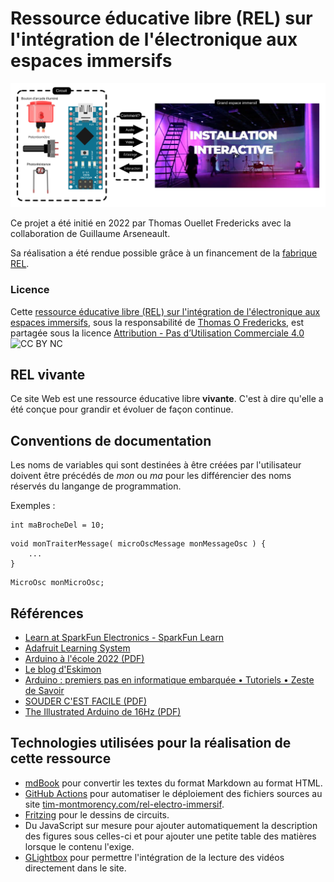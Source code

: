 # Ressource éducative libre (REL) sur l'intégration de l'électronique aux espaces immersifs


![](./couverture.svg)

Ce projet a été initié en 2022 par Thomas Ouellet Fredericks avec la collaboration de Guillaume Arseneault.

Sa réalisation a été rendue possible grâce à un financement de la [fabrique REL](https://fabriquerel.org/rel/).

### Licence

Cette [ressource éducative libre (REL) sur l'intégration de l'électronique aux espaces immersifs](https://tim-montmorency.com/rel-electro-immersif/), sous la responsabilité de [Thomas O Fredericks](http://t-o-f.info), est partagée sous la licence [Attribution - Pas d’Utilisation Commerciale 4.0](creativecommons.org/licenses/by-nc/4.0/?ref=chooser-v1)
![CC BY NC](./cc_by_nc.png)

## REL vivante

Ce site Web est une ressource éducative libre **vivante**. C'est à dire qu'elle a été conçue pour grandir et évoluer de façon continue. <!-- vivante, c'est-à-dire qu'elle a été conçue -->


## Conventions de documentation

Les noms de variables qui sont destinées à être créées par l'utilisateur doivent être précédés de *mon* ou *ma* pour les différencier des noms réservés du langange de programmation.

Exemples :

```arduino
int maBrocheDel = 10;
```

```arduino
void monTraiterMessage( microOscMessage monMessageOsc ) {
	...
}
```

```arduino
MicroOsc monMicroOsc;
```

## Références 

* [Learn at SparkFun Electronics - SparkFun Learn](https://learn.sparkfun.com/)
* [Adafruit Learning System](https://learn.adafruit.com/)
* [Arduino à l'école 2022 (PDF)](./pdf/arduino_a_l_ecole-2022.pdf)
* [Le blog d'Eskimon](https://eskimon.fr/)
* [Arduino : premiers pas en informatique embarquée • Tutoriels • Zeste de Savoir](https://zestedesavoir.com/tutoriels/686/arduino-premiers-pas-en-informatique-embarquee/)
* [SOUDER C'EST FACILE (PDF)](./pdf/bd_soudure.pdf)
* [The Illustrated Arduino de 16Hz (PDF)](./pdf/16hz_the_illustrated_arduino.pdf)

## Technologies utilisées pour la réalisation de cette ressource

* [mdBook](https://rust-lang.github.io/mdBook/) pour convertir les textes du format Markdown au format HTML.
* [GitHub Actions](https://docs.github.com/en/actions) pour automatiser le déploiement des fichiers sources au site [tim-montmorency.com/rel-electro-immersif](https://tim-montmorency.com/rel-electro-immersif/).
* [Fritzing](https://fritzing.org/) pour le dessins de circuits.
* Du JavaScript sur mesure pour ajouter automatiquement la description des figures sous celles-ci et pour ajouter une petite table des matières lorsque le contenu l'exige.
* [GLightbox](https://github.com/biati-digital/glightbox) pour permettre l'intégration de la lecture des vidéos directement dans le site.
